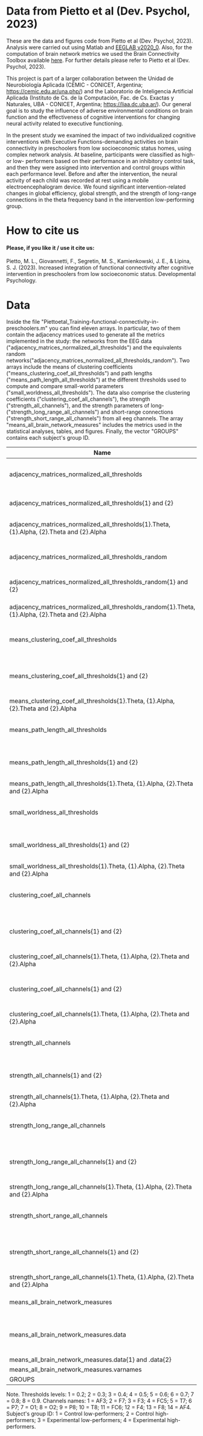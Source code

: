 # Data from Pietto et al (Dev. Psychol, 2023)
These are the data and figures code from Pietto et al (Dev. Psychol, 2023). Analysis were carried out using Matlab and [EEGLAB v2020_0](https://sccn.ucsd.edu/eeglab/index.php). Also, for the computation of brain network metrics we used the Brain Connectivity Toolbox available [here](https://sites.google.com/site/bctnet/). For further details please refer to Pietto et al (Dev. Psychol, 2023).

This project is part of a larger collaboration between the Unidad de Neurobiología Aplicada (CEMIC - CONICET, Argentina; https://cemic.edu.ar/una.php/) and the Laboratorio de Inteligencia Artificial Aplicada (Instituto de Cs. de la Computación, Fac. de Cs. Exactas y Naturales, UBA - CONICET, Argentina; https://liaa.dc.uba.ar/). Our general goal is to study the influence of adverse environmental conditions on brain function and the effectiveness of cognitive interventions for changing neural activity related to executive functioning.

In the present study we examined the impact of two individualized cognitive interventions with Executive Functions-demanding activities on brain connectivity in preschoolers from low socioeconomic status homes, using complex network analysis. At baseline, participants were classified as high- or low- performers based on their performance in an inhibitory control task, and then they were assigned into intervention and control groups within each performance level. Before and after the intervention, the neural activity of each child was recorded at rest using a mobile electroencephalogram device. We found significant intervention-related changes in global efficiency, global strength, and the strength of long-range connections in the theta frequency band in the intervention low-performing group.

# How to cite us
#### Please, if you like it / use it cite us:
Pietto, M. L., Giovannetti, F., Segretin, M. S., Kamienkowski, J. E., & Lipina, S. J. (2023). Increased integration of functional connectivity after cognitive intervention in preschoolers from low socioeconomic status. Developmental Psychology.

# Data
Inside the file "Piettoetal_Training-functional-connectivity-in-preschoolers.m" you can find eleven arrays. In particular, two of them contain the adjacency matrices used to generate all the metrics implemented in the study: the networks from the EEG data ("adjacency_matrices_normalized_all_thresholds") and the equivalents random networks("adjacency_matrices_normalized_all_thresholds_random"). Two arrays include the means of clustering coefficients ("means_clustering_coef_all_thresholds") and path lengths ("means_path_length_all_thresholds") at the different thresholds used to compute and compare small-world parameters ("small_worldness_all_thresholds"). The data also comprise the clustering coefficients ("clustering_coef_all_channels"), the strength ("strength_all_channels"), and the strength parameters of long- ("strength_long_range_all_channels") and short-range connections ("strength_short_range_all_channels") from all eeg channels. The array "means_all_brain_network_measures" includes the metrics used in the statistical analyses, tables, and figures. Finally, the vector "GROUPS" contains each subject's group ID.

|Name 	                                                   | Size 	  | Bytes   | Class  |	Description|
|----------------------------------------------------------|--------------------|--------|-------------|--------------------------------------------------------------
|adjacency_matrices_normalized_all_thresholds              | 1X2      | 1982832 | cell |  Cell n1: pre-intervention session. Cell n2: post-intervention session |
|adjacency_matrices_normalized_all_thresholds{1} and {2}   | 1x1      | 991312  | struct |  Adjacency matrices in theta and alpha frequency bands |
|adjacency_matrices_normalized_all_thresholds{1}.Theta, {1}.Alpha, {2}.Theta and {2}.Alpha | 14x14x8x79      | 495488  | single | Channels, Channels,Thresholds, Subjects  |
|adjacency_matrices_normalized_all_thresholds_random       | 1X2      | 1982832 | cell |  Cell n1: pre-intervention session. Cell n2: post-intervention session |
|adjacency_matrices_normalized_all_thresholds_random{1} and {2}   | 1x1      | 991312  | struct |  Adjacency matrices in theta and alpha frequency bands |
|adjacency_matrices_normalized_all_thresholds_random{1}.Theta, {1}.Alpha, {2}.Theta and {2}.Alpha | 14x14x8x79      | 495488  | single | Channels, Channels,Thresholds, Subjects  |
|means_clustering_coef_all_thresholds                       | 1X2      | 21104 | cell |  Cell n1: pre-intervention session. Cell n2: post-intervention session |
|means_clustering_coef_all_thresholds{1} and {2}   | 1x1      | 10448  | struct |  Clustering coefficients of networks in theta and alpha frequency bands |
|means_clustering_coef_all_thresholds{1}.Theta, {1}.Alpha, {2}.Theta and {2}.Alpha | 79x8x2      | 5056  | single | Subjects, Thresholds, Type of network |
|means_path_length_all_thresholds                       | 1X2      | 41328 | cell |  Cell n1: pre-intervention session. Cell n2: post-intervention session |
|means_path_length_all_thresholds{1} and {2}   | 1x1      | 20560  | struct |  Path lengths of networks in theta and alpha frequency bands |
|means_path_length_all_thresholds{1}.Theta, {1}.Alpha, {2}.Theta and {2}.Alpha | 79x8x2      | 10112  | double | Subjects, Thresholds, Type of network |
|small_worldness_all_thresholds                       | 1X2      | 10992 | cell |  Cell n1: pre-intervention session. Cell n2: post-intervention session |
|small_worldness_all_thresholds{1} and {2}   | 1x1      | 5392  | struct |  Small worldness parameters in theta and alpha frequency bands |
|small_worldness_all_thresholds{1}.Theta, {1}.Alpha, {2}.Theta and {2}.Alpha | 79x8      | 2528  | single | Subjects, Thresholds |
|clustering_coef_all_channels                       | 1X2      | 18576 | cell |  Cell n1: pre-intervention session. Cell n2: post-intervention session |
|clustering_coef_all_channels{1} and {2}   | 1x1      | 9184  | struct |  Clustering coefficients of all channels in theta and alpha frequency bands |
|clustering_coef_all_channels{1}.Theta, {1}.Alpha, {2}.Theta and {2}.Alpha | 14x79      | 4424  | single | Channels, Subjects ||clustering_coef_all_channels                       | 1X2      | 18576 | cell |  Cell n1: pre-intervention session. Cell n2: post-intervention session |
|clustering_coef_all_channels{1} and {2}   | 1x1      | 9184  | struct |  Clustering coefficients of all channels in theta and alpha frequency bands |
|clustering_coef_all_channels{1}.Theta, {1}.Alpha, {2}.Theta and {2}.Alpha | 14x79      | 4424  | single | Channels, Subjects |
|strength_all_channels                       | 1X2      | 18576 | cell |  Cell n1: pre-intervention session. Cell n2: post-intervention session |
|strength_all_channels{1} and {2}   | 1x1      | 9184  | struct |  Strength parameters of all channels in theta and alpha frequency bands |
|strength_all_channels{1}.Theta, {1}.Alpha, {2}.Theta and {2}.Alpha | 14x79      | 4424  | single | Channels, Subjects |
|strength_long_range_all_channels                       | 1X2      | 36272 | cell |  Cell n1: pre-intervention session. Cell n2: post-intervention session |
|strength_long_range_all_channels{1} and {2}   | 1x1      | 18032  | struct |  Strength of long-range connections of all channels in theta and alpha frequency bands |
|strength_long_range_all_channels{1}.Theta, {1}.Alpha, {2}.Theta and {2}.Alpha | 14x79      | 8848  | double | Channels, Subjects |
|strength_short_range_all_channels                       | 1X2      | 36272 | cell |  Cell n1: pre-intervention session. Cell n2: post-intervention session |
|strength_short_range_all_channels{1} and {2}   | 1x1      | 18032  | struct |  Strength of short-range connections of all channels in theta and alpha frequency bands |
|strength_short_range_all_channels{1}.Theta, {1}.Alpha, {2}.Theta and {2}.Alpha | 14x79      | 8848  | double | Channels, Subjects |
|means_all_brain_network_measures                       | 1X1      | 9916 | struct |  data: Network metrics. Varnames: metrics's names |
|means_all_brain_network_measures.data                  | 1x2      | 7792  | cell |  Strength of short-range connections of all channels in theta and alpha frequency bands |
|means_all_brain_network_measures.data{1} and .data{2} | 79x12      | 3792  | single | Subjects, Metrics |
|means_all_brain_network_measures.varnames | 1x12      | 1788  | cell | Metrics names |
|GROUPS | 79x1      | 632  | Double | Subject's group ID |

Note.
Thresholds levels: 1 = 0.2; 2 = 0.3; 3 = 0.4; 4 = 0.5; 5 = 0.6; 6 = 0.7; 7 = 0.8; 8 = 0.9.
Channels names: 1 = AF3;  2 = F7; 3 = F3; 4 = FC5; 5 = T7; 6 = P7; 7 = O1; 8 = O2; 9 = P8; 10 = T8; 11 = FC6; 12 = F4; 13 = F8; 14 = AF4.
Subject's group ID: 1 = Control low-performers; 2 = Control high-performers; 3 = Experimental low-performers; 4 = Experimental high-performers.
